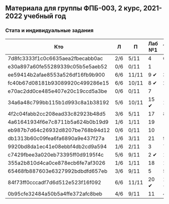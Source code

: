  ## Материала для группы ФПБ-003, 2 курс, 2021-2022 учебный год

### Стата и индивидуальные задания

| Кто    | Л    | П  | Лаб №1 | Лаб №2 | Лаб №3 |
| ------------- |------|-----|-----|-----|-----|
| 7d8fc3333f1c0c6635aea2fbecabb0ac | 2/6 | 5/11 | 4 | 6 | 3 |
| e30a897a60fe55289339c05b5e5aeb52 | 0/6 | 0/11 | 1 | - | - |
| ee59414b2afae8553a526df16fb9b900 | 6/6 | 11/11 | 9 &#10004; | 3 | 4 |
| fc40b67d08181b93089920c499286e15 | 6/6 | 10/11 | 8 &#10004; | 2 &#10004; | 16 |
| e70ac2dd0ce485e407e20c19ccd5a3be | 0/6 | 0/11 | 7 | - | - |
| 34a6a48c799bb115b1d993c8a1b38192 | 5/6 | 10/11 | 15 &#10004; | 1 | 8 |
| 4f2c04fabb2cc208ead33c82923b48d5 | 3/6 | 5/11 | 17 | 8 | 19 |
| 4a61641934f6e7c8711b5a624b0b19d9 | 1/6 | 1/11 | 19 | - | - |
| eb987b7d64c26932d8207be768b94d12 | 0/6 | 0/11 | 10 | - | - |
| db1313b60c09fea6fa6890a9e437f27a | 1/6 | 3/11 | 21 | 9 | 13 |
| 9920bd8da1ec41e08ebbf4db2cd9a594 | 1/6 | 2/11 | 3 | 7 | 20 |
| c7429fbee3a020eb73395ff0d9195f4c | 5/6 | 9/11 | 2 &#10004; | 10 | 12 |
| 355a2b810d4ca0ce878ecb6fe7af3026 | 1/6 | 1/11 | 18 | 11 | 6 |
| 65468fb887603e6327992bdbdfd657eb | 3/6 | 9/11 | 5 | 5 | 7 |
| 84f73ff0cccadf7d6d512e523f16f092 | 6/6 | 11/11 | 20 &#10004; | 12 &#10004; | ... |
| 0b95cfe32484a50b5a4ffe372afc8beb | 4/6 | 9/11 | 11 | 4 | 9 |

